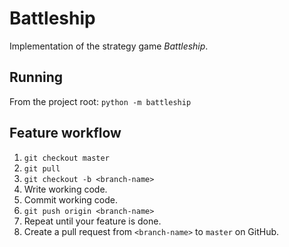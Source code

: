 # Battleship
Implementation of the strategy game *Battleship*.

## Running
From the project root: ``python -m battleship``

## Feature workflow
1. ``git checkout master``
2. ``git pull``
3. ``git checkout -b <branch-name>``
4. Write working code.
5. Commit working code.
6. ``git push origin <branch-name>``
7. Repeat until your feature is done.
8. Create a pull request from ``<branch-name>`` to ``master`` on GitHub.